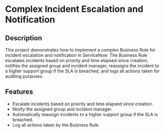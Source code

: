 # Complex Incident Escalation and Notification

## Description
This project demonstrates how to implement a complex Business Rule for incident escalation and notification in ServiceNow. The Business Rule escalates incidents based on priority and time elapsed since creation, notifies the assigned group and incident manager, reassigns the incident to a higher support group if the SLA is breached, and logs all actions taken for auditing purposes.

## Features
- Escalate incidents based on priority and time elapsed since creation.
- Notify the assigned group and incident manager.
- Automatically reassign incidents to a higher support group if the SLA is breached.
- Log all actions taken by the Business Rule.

